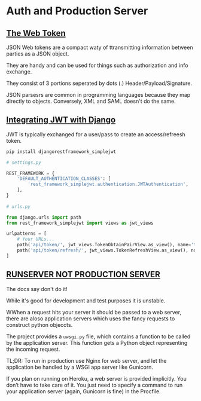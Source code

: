 # Auth and Production Server

## [The Web Token](https://jwt.io/introduction/)

JSON Web tokens are a compact waty of ttransmitting information between parties as a JSON object.

They are handy and can be used for things such as authorization and info exchange. 

They consist of 3 portions seperated by dots (.) Header/Payload/Signature.
 
JSON parsesrs are common in programming languages because they map directly to objects. Conversely, XML and SAML doesn't do the same. 

## [Integrating JWT with Django](https://simpleisbetterthancomplex.com/tutorial/2018/12/19/how-to-use-jwt-authentication-with-django-rest-framework.html)

JWT is typically exchanged for a user/pass to create an access/refreesh token. 

```py
pip install djangorestframework_simplejwt

# settings.py

REST_FRAMEWORK = {
    'DEFAULT_AUTHENTICATION_CLASSES': [
        'rest_framework_simplejwt.authentication.JWTAuthentication',
    ],
}
 
# urls.py

from django.urls import path
from rest_framework_simplejwt import views as jwt_views

urlpatterns = [
    # Your URLs...
    path('api/token/', jwt_views.TokenObtainPairView.as_view(), name='token_obtain_pair'),
    path('api/token/refresh/', jwt_views.TokenRefreshView.as_view(), name='token_refresh'),
]
```

## [RUNSERVER NOT PRODUCTION SERVER](https://vsupalov.com/django-runserver-in-production/)

The docs say don't do it! 

While it's good for development and test purposes it is unstable. 

WWhen a request hits your server it should be passed to  a web server, there are aloso application servers which uses the fancy requests to construct python objeccts. 

The project provides a `uwsgi.py` file, which contains a function to be called by the application server. This function gets a Python object representing the incoming request.

TL;DR: To run in production use Nginx for web server, and let the application be handled by a WSGI app server like Gunicorn. 

If you plan on running on Heroku, a web server is provided implicitly. You don’t have to take care of it. You just need to specify a command to run your application server (again, Gunicorn is fine) in the Procfile.